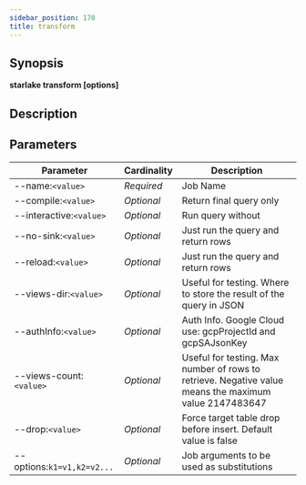 ```yaml
---
sidebar_position: 170
title: transform
---
```



## Synopsis

**starlake transform [options]**

## Description


## Parameters

Parameter|Cardinality|Description
---|---|---
--name:`<value>`|*Required*|Job Name
--compile:`<value>`|*Optional*|Return final query only
--interactive:`<value>`|*Optional*|Run query without 
--no-sink:`<value>`|*Optional*|Just run the query and return rows
--reload:`<value>`|*Optional*|Just run the query and return rows
--views-dir:`<value>`|*Optional*|Useful for testing. Where to store the result of the query in JSON
--authInfo:`<value>`|*Optional*|Auth Info.  Google Cloud use: gcpProjectId and gcpSAJsonKey
--views-count:`<value>`|*Optional*|Useful for testing. Max number of rows to retrieve. Negative value means the maximum value 2147483647
--drop:`<value>`|*Optional*|Force target table drop before insert. Default value is false
--options:`k1=v1,k2=v2...`|*Optional*|Job arguments to be used as substitutions

